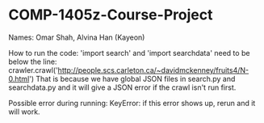# COMP-1405z-Course-Project

Names: Omar Shah, Alvina Han (Kayeon) 

How to run the code:
'import search' and 'import searchdata' need to be below the line: crawler.crawl('http://people.scs.carleton.ca/~davidmckenney/fruits4/N-0.html')
That is because we have global JSON files in search.py and searchdata.py and it will give a JSON error if the crawl isn't run first.

Possible error during running:
KeyError: if this error shows up, rerun and it will work. 
